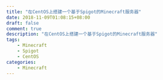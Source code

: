 ```yaml
---
title: "在CentOS上搭建一个基于Spigot的Minecraft服务器"
date: 2018-11-09T01:08:15+08:00
draft: false
comment: true
description: "在CentOS上搭建一个基于Spigot的Minecraft服务器"
tags:
    - Minecraft
    - Spigot
    - CentOS
categories:
    - Minecraft
---
```


